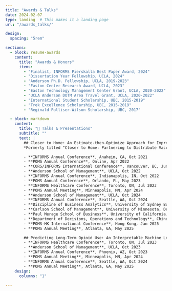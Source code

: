 ```yaml
---
title: "Awards & Talks"
date: 2024-02-07
type: landing  # This makes it a landing page
url: "/awards_talks/"

design:
  spacing: "5rem"

sections:
  - block: resume-awards
    content:
      title: "Awards & Honors"
      items:
        - "Finalist, INFORMS Pierskalla Best Paper Award, 2024"
        - "Dissertation Year Fellowship, UCLA, 2024"
        - "Anderson Ph.D. Fellowship, UCLA, 2019-2023"
        - "Easton Center Research Award, UCLA, 2023"
        - "Easton Technology Management Center Grant, UCLA, 2020-2022"
        - "UCLA Anderson DOTM Area Travel Grant, UCLA, 2020-2022"
        - "International Student Scholarship, UBC, 2015-2019"
        - "Trek Excellence Scholarship, UBC, 2015-2019"
        - "Reginald Palliser-Wilson Scholarship, UBC, 2017"

  - block: markdown
    content:
      title: "🎤 Talks & Presentations"
      subtitle: ""
      text: |
        ## Closer to Home: An Estimate-then-Optimize Approach for Improving Access to Healthcare Services
        *Formerly titled "Closer to Home: Partnering to Distribute Vaccinations under Spatially Heterogeneous Demand"*

        - **INFORMS Annual Conference**, Anaheim, CA, Oct 2021  
        - **POMS Annual Conference**, Online, Apr 2022  
        - **CORS/INFORMS International Conference**, Vancouver, BC, Jun 2022  
        - **Anderson School of Management**, UCLA, Oct 2022  
        - **INFORMS Annual Conference**, Indianapolis, IN, Oct 2022  
        - **POMS Annual Conference**, Orlando, FL, May 2023  
        - **INFORMS Healthcare Conference**, Toronto, ON, Jul 2023  
        - **POMS Annual Meeting**, Minneapolis, MN, Apr 2024  
        - **Anderson School of Management**, UCLA, Oct 2024  
        - **INFORMS Annual Conference**, Seattle, WA, Oct 2024  
        - **Discipline of Business Analytics**, University of Sydney Business School, Nov 2024  
        - **Carlson School of Management**, University of Minnesota, Dec 2024  
        - **Paul Merage School of Business**, University of California, Irvine, Dec 2024  
        - **Department of Decisions, Operations and Technology**, Chinese University of Hong Kong, Dec 2024  
        - **POMS-HK International Conference**, Hong Kong, Jan 2025  
        - **POMS Annual Meeting**, Atlanta, GA, May 2025  

        ## Predicting Long-Term Opioid Use: An Interpretable Machine Learning Approach
        - **INFORMS Healthcare Conference**, Toronto, ON, Jul 2023  
        - **Anderson School of Management**, UCLA, Oct 2023  
        - **INFORMS Annual Conference**, Phoenix, AZ, Oct 2023  
        - **POMS Annual Meeting**, Minneapolis, MN, Apr 2024  
        - **INFORMS Annual Conference**, Seattle, WA, Oct 2024  
        - **POMS Annual Meeting**, Atlanta, GA, May 2025  
    design:
      columns: "1"
      
---
```

